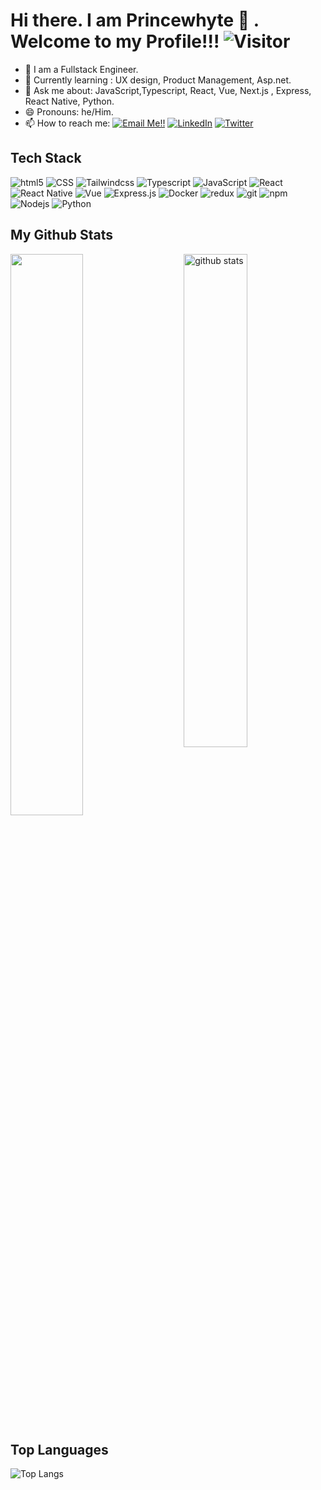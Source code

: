 
# Hi there. I am Princewhyte  👋 . Welcome to my Profile!!!   ![Visitor](https://visitor-badge.laobi.icu/badge?page_id=princewhyte2.repoName)

- 🔭 I am a Fullstack Engineer.
- 🌱 Currently learning : UX design, Product Management, Asp.net.
- 💬 Ask me about: JavaScript,Typescript, React, Vue, Next.js , Express, React Native, Python.
- 😄 Pronouns: he/Him.
- 📫 How to reach me: <a href="mailto:princewhyte02@gmail.com">![Email Me!!](https://img.shields.io/badge/Gmail-D14836?style=for-the-badge&logo=gmail&logoColor=white)</a> <a href="https://www.linkedin.com/in/princewhyte2/">![LinkedIn](https://img.shields.io/badge/LinkedIn-0077B5?style=for-the-badge&logo=linkedin&logoColor=white)</a> <a href="https://twitter.com/princewhyte02/">![Twitter](https://img.shields.io/badge/Twitter-1DA1F2?style=for-the-badge&logo=twitter&logoColor=white)</a> 


## Tech Stack
<p>
  <img alt="html5" src="https://img.shields.io/badge/-HTML5-E34F26?style=flat-square&logo=html5&logoColor=white" />
  <img alt="CSS" src="https://img.shields.io/badge/CSS%20-%231572B6.svg?style=flat-square&logo=css3&logoColor=white" />
  <img alt="Tailwindcss" src="https://img.shields.io/badge/Tailwind_CSS-38B2AC?style=for-the-badge&logo=tailwind-css&logoColor=white" />
  <img alt="Typescript" src="https://img.shields.io/badge/TypeScript-007ACC?style=flat-square&logo=typescript&logoColor=white"/>
  <img alt="JavaScript" src="https://img.shields.io/badge/JavaScript%20-%23F7DF1E.svg?style=flat-square&logo=javascript&logoColor=black" />
  <img alt="React" src="https://img.shields.io/badge/-React-45b8d8?style=flat-square&logo=react&logoColor=white" />
  <img alt="React Native" src="https://img.shields.io/badge/React_Native-20232A?style=for-the-badge&logo=react&logoColor=61DAFB" />
  <img alt="Vue" src="https://img.shields.io/badge/Vue.js-35495E?style=for-the-badge&logo=vue.js&logoColor=4FC08D" />
  <img alt="Express.js" src="https://img.shields.io/badge/Express.js-404D59?style=for-the-badge"/>
  <img alt="Docker" src="https://img.shields.io/badge/-Docker-46a2f1?style=flat-square&logo=docker&logoColor=white" />
  <img alt="redux" src="https://img.shields.io/badge/-Redux-764ABC?style=flat-square&logo=redux&logoColor=white" />
  <img alt="git" src="https://img.shields.io/badge/-Git-F05032?style=flat-square&logo=git&logoColor=white" />
  <img alt="npm" src="https://img.shields.io/badge/-NPM-CB3837?style=flat-square&logo=npm&logoColor=white" />
  <img alt="Nodejs" src="https://img.shields.io/badge/-Nodejs-43853d?style=flat-square&logo=Node.js&logoColor=white" />
  <img alt="Python" src="https://img.shields.io/badge/Python%20-%2314354C.svg?style=flat-square&logo=python&logoColor=white" />
  
</p>

## My Github Stats
<img src="https://github-readme-stats.vercel.app/api?username=princewhyte2&show_icons=true&theme=gotham" alt="github stats" width="45%" align="right"/>
<img src="https://github-readme-streak-stats.herokuapp.com/?user=princewhyte2&theme=dark" width="48%" >

## Top Languages
 ![Top Langs](https://github-readme-stats.vercel.app/api/top-langs/?username=princewhyte2&layout=compact)
<!--
**princewhyte2/princewhyte2** is a ✨ _special_ ✨ repository because its `README.md` (this file) appears on your GitHub profile.

Here are some ideas to get you started:

- 🔭 I’m currently working on ...
- 🌱 I’m currently learning ...
- 👯 I’m looking to collaborate on ...
- 🤔 I’m looking for help with ...
- 💬 Ask me about ...
- 📫 How to reach me: ...
- 😄 Pronouns: ...
- ⚡ Fun fact: ...
-->
